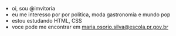 - oi, sou @imvitoria 
- eu me interesso por por politica, moda gastronomia e mundo pop
- estou estudando HTML, CSS
- voce pode me encontrar em maria.osorio.silva@escola.pr.gov.br


<!---
imvitoria/imvitoria is a ✨ special ✨ repository because its `README.md` (this file) appears on your GitHub profile.
You can click the Preview link to take a look at your changes.
--->
